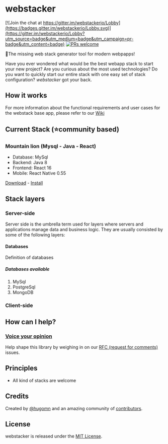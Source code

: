# webstacker

[![Join the chat at https://gitter.im/webstackerio/Lobby](https://badges.gitter.im/webstackerio/Lobby.svg)](https://gitter.im/webstackerio/Lobby?utm_source=badge&utm_medium=badge&utm_campaign=pr-badge&utm_content=badge)
[![PRs welcome](https://img.shields.io/badge/PRs-welcome-brightgreen.svg?style=flat-square)](http://makeapullrequest.com)

🥞The missing web stack generator tool for modern webpapps!

Have you ever wondered what would be the best webapp stack to start your new project? Are you curious about the most used technologies? Do you want to quickly start our entire stack with one easy set of stack configuration? *webstacker* got your back.

## How it works
For more information about the functional requirements and user cases for the webstack base app, please refer to our [Wiki](https://github.com/hugomn/webstacker/wiki)

## Current Stack (⭐️community based) 

### Mountain lion (Mysql - Java - React)
* Database: MySql
* Backend: Java 8
* Frontend: React 16
* Mobile: React Native 0.55

[Download](https://github.com/hugomn/webstacker) - [Install](https://github.com/hugomn/webstacker)

## Stack layers

### Server-side
Server side is the umbrella term used for layers where servers and applications manage data and business logic. They are usually consisted by some of the following layers:

#### Databases
Definition of databases

##### Databases available
1) MySql
2) PostgreSql
3) MongoDB

### Client-side


## How can I help?

### [Voice your opinion][1]

Help shape this library by weighing in on our [RFC (request for comments)][1] issues. 

## Principles

- All kind of stacks are welcome

## Credits

Created by [@hugomn][2] and an amazing community of [contributors][3].

## License
webstacker is released under the [MIT License](http://www.opensource.org/licenses/MIT).

[1]: https://github.com/hugomn/webstacker/labels/RFC
[2]: https://github.com/hugomn
[3]: https://github.com/hugomn/webstacker/graphs/contributors
